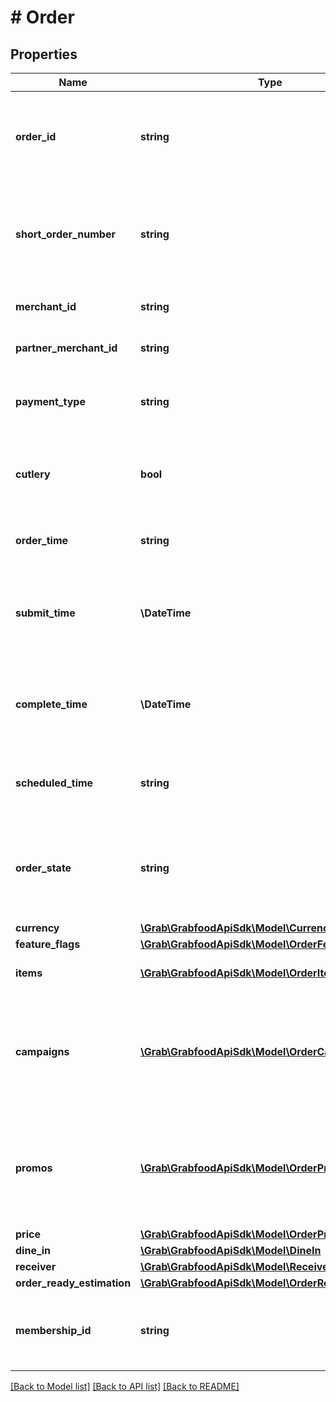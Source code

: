 # # Order

## Properties

Name | Type | Description | Notes
------------ | ------------- | ------------- | -------------
**order_id** | **string** | The order&#39;s ID that is returned from GrabFood. Refer to FAQs for more details about [orderID and shortOrderNumber](#section/Order/What&#39;s-the-difference-between-orderID-and-shortOrderNumber). |
**short_order_number** | **string** | The GrabFood short order number. This is unique for each merchant per day. Refer to FAQs for more details about [orderID and shortOrderNumber](#section/Order/What&#39;s-the-difference-between-orderID-and-shortOrderNumber). |
**merchant_id** | **string** | The merchant&#39;s ID that is in GrabFood&#39;s database. |
**partner_merchant_id** | **string** | The merchant&#39;s ID that is on the partner&#39;s database. | [optional]
**payment_type** | **string** | The payment method used. Refer to FAQs for more details about [paymentType](#section/Order/Does-the-paymentType-affect-partners). |
**cutlery** | **bool** | The boolean value to indicate whether cutlery are needed or not. Refer to FAQs for more details about [cutlery](#section/Order/What-do-the-true-or-false-values-mean-for-cutlery). |
**order_time** | **string** | The UTC time that a consumer places the order, based on ISO_8601/RFC3339. |
**submit_time** | **\DateTime** | The order submit time, based on ISO_8601/RFC3339. &#x60;null&#x60; in Submit Order payload. Only present in the [List Orders](#tag/list-order) response. | [optional]
**complete_time** | **\DateTime** | The order complete time, based on ISO_8601/RFC3339. &#x60;null&#x60; in Submit Order payload. Only present in the [List Orders](#tag/list-order) response. | [optional]
**scheduled_time** | **string** | The order scheduled time, based on ISO_8601/RFC3339. Empty for non-scheduled orders. | [optional]
**order_state** | **string** | The state of the order. Empty in Submit Order payload. Only present in the [List Orders](#tag/list-order) response. Refer to [Order States](#section/Order-states). | [optional]
**currency** | [**\Grab\GrabfoodApiSdk\Model\Currency**](Currency.md) |  |
**feature_flags** | [**\Grab\GrabfoodApiSdk\Model\OrderFeatureFlags**](OrderFeatureFlags.md) |  |
**items** | [**\Grab\GrabfoodApiSdk\Model\OrderItem[]**](OrderItem.md) | The ordered items in an array of JSON Object. |
**campaigns** | [**\Grab\GrabfoodApiSdk\Model\OrderCampaign[]**](OrderCampaign.md) | The campaigns that are applicable for the order. &#x60;null&#x60; when there is no campaign applied. Only campaigns that are funded by merchants will be sent. | [optional]
**promos** | [**\Grab\GrabfoodApiSdk\Model\OrderPromo[]**](OrderPromo.md) | An array of promotion objects. &#x60;null&#x60; when there is no promo code applied. Only promotions that are funded by merchants will be sent. | [optional]
**price** | [**\Grab\GrabfoodApiSdk\Model\OrderPrice**](OrderPrice.md) |  |
**dine_in** | [**\Grab\GrabfoodApiSdk\Model\DineIn**](DineIn.md) |  | [optional]
**receiver** | [**\Grab\GrabfoodApiSdk\Model\Receiver**](Receiver.md) |  | [optional]
**order_ready_estimation** | [**\Grab\GrabfoodApiSdk\Model\OrderReadyEstimation**](OrderReadyEstimation.md) |  | [optional]
**membership_id** | **string** | Membership ID for loyalty project. Only present for loyalty program partners. Empty if not applicable. | [optional]

[[Back to Model list]](../../README.md#models) [[Back to API list]](../../README.md#endpoints) [[Back to README]](../../README.md)
